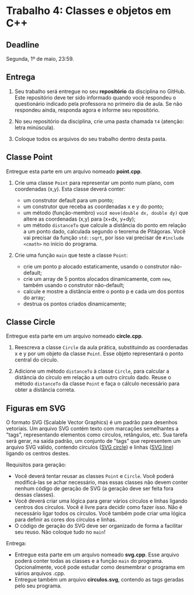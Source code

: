 # Trabalho 4: Classes e objetos em C++

## Deadline

Segunda, 1º de maio, 23:59.

## Entrega

 1. Seu trabalho será entregue no seu **repositório** da disciplina no GitHub. Este repositório deve ter sido informado quando você respondeu o questionário indicado pela professora no primeiro dia de aula. Se não respondeu ainda, responda agora e informe seu repositório.

 2. No seu repositório da disciplina, crie uma pasta chamada `t4` (atenção: letra minúscula).

 3. Coloque todos os arquivos do seu trabalho dentro desta pasta.


## Classe Point

Entregue esta parte em um arquivo nomeado **point.cpp**.

1. Crie uma classe `Point` para representar um ponto num plano, com coordenadas (x,y). Esta classe deverá conter:
   - um construtor default para um ponto;
   - um construtor que receba as coordenadas x e y do ponto;
   - um método (função-membro) `void move(double dx, double dy)` que altere as coordenadas (x,y) para (x+dx, y+dy);
   - um método `distanceTo` que calcule a distância do ponto em relação a um ponto dado, calculada segundo o teorema de Pitágoras. Você vai precisar da função `std::sqrt`, por isso vai precisar de `#include <cmath>` no início do programa.

2. Crie uma função `main` que teste a classe `Point`:
   - crie um ponto p alocado estaticamente, usando o construtor não-default;
   - crie um array de 5 pontos alocados dinamicamente, com `new`, também usando o construtor não-default;
   - calcule e mostre a distância entre o ponto p e cada um dos pontos do array;
   - destrua os pontos criados dinamicamente;


## Classe Circle

Entregue esta parte em um arquivo nomeado **circle.cpp**.

1. Reescreva a classe `Circle` da aula prática, substituindo as coordenadas x e y por um objeto da classe `Point`. Esse objeto representará o ponto central do círculo.

2. Adicione um método `distanceTo` à classe `Circle`, para calcular a distância do círculo em relação a um outro círculo dado. Reuse o método `distanceTo` da classe `Point` e faça o cálculo necessário para obter a distância correta.


## Figuras em SVG

O formato SVG (Scalable Vector Graphics) é um padrão para desenhos vetoriais. Um arquivo SVG contém texto com marcações semelhantes a "tags", representando elementos como círculos, retângulos, etc. Sua tarefa será gerar, na saída padrão, um conjunto de "tags" que representem um arquivo SVG válido, contendo círculos ([SVG circle](https://www.w3schools.com/graphics/svg_circle.asp)) e linhas ([SVG line](https://www.w3schools.com/graphics/svg_line.asp)) ligando os centros destes.

Requisitos para geração:
- Você deverá tentar reusar as classes `Point` e `Circle`. Você poderá modificá-las se achar necessário, mas essas classes não devem conter nenhum código de geração de SVG (a geração deve ser feita fora dessas classes).
- Você deverá criar uma lógica para gerar vários círculos e linhas ligando centros dos círculos. Você é livre para decidir como fazer isso. Não é necessário ligar todos os círculos. Você também pode criar uma lógica para definir as cores dos círculos e linhas.
- O código de geração do SVG deve ser organizado de forma a facilitar seu reuso. Não coloque tudo no `main`!

Entrega:
- Entregue esta parte em um arquivo nomeado **svg.cpp**. Esse arquivo poderá conter todas as classes e a função `main` do programa. Opcionalmente, você pode estudar como desmembrar o programa em vários arquivos .cpp.
- Entregue também um arquivo **circulos.svg**, contendo as tags geradas pelo seu programa.
